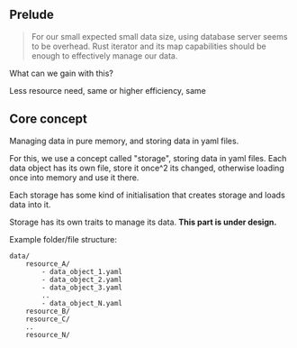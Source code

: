 ## Prelude

> For our small expected small data size, using database server seems
to be overhead. Rust iterator and its map capabilities should be enough
to effectively manage our data.

What can we gain with this?

Less resource need, same or higher efficiency, same 

## Core concept

Managing data in pure memory, and storing data in yaml files.

For this, we use a concept called "storage", storing data in yaml
files. Each data object has its own file, store it once^2 its changed,
otherwise loading once into memory and use it there.

Each storage has some kind of initialisation that creates storage
and loads data into it.

Storage has its own traits to manage its data.
**This part is under design.**

Example folder/file structure:

    data/  
        resource_A/  
            - data_object_1.yaml  
            - data_object_2.yaml  
            - data_object_3.yaml  
            ..  
            - data_object_N.yaml  
        resource_B/  
        resource_C/  
        ..  
        resource_N/  
